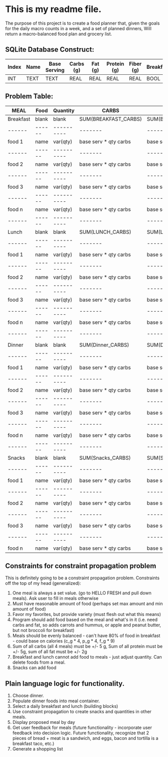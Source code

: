 # This is my readme file.

The purpose of this project is to create a food planner that, given the goals for the daily macro counts in a week, and a set of planned dinners,
Will return a macro-balanced food plan and grocery list.

## SQLite Database Construct:

|Index | Name | Base Serving | Carbs (g) | Fat (g) | Protein (g) | Fiber (g) | Breakfast | Lunch | Dinner | Snacks | Last Used | Times Logged |
|------|------|--------------|-----------|---------|-------------|-----------|-----------|-------|--------|--------|-----------|--------------|
|INT|TEXT|TEXT|REAL|REAL|REAL|REAL|BOOL|BOOL|BOOL|BOOL|TEXT|INT|

## Problem Table:

| MEAL | Food | Quantity | CARBS | FAT | PROTEIN | FIBER|
|------|------|----------|-------|-----|---------|------|
|Breakfast| blank | blank | SUM(BREAKFAST_CARBS)| SUM(BREAKFAST_FAT)|SUM(BREAKFAST_PROTEIN)| SUM(BREAKFAST_FIBER)|
|------|------|----------|-------|-----|---------|------|
|food 1    | name  |  var(qty) | base serv * qty carbs| base serv * qty fat| base serv * qty protein| base serv * qty fiber|
|------|------|----------|-------|-----|---------|------|
|food 2    | name  |  var(qty) | base serv * qty carbs| base serv * qty fat| base serv * qty protein| base serv * qty fiber|
|------|------|----------|-------|-----|---------|------|
|food 3    | name  |  var(qty) | base serv * qty carbs| base serv * qty fat| base serv * qty protein| base serv * qty fiber|
|------|------|----------|-------|-----|---------|------|
|food n    | name  |  var(qty) | base serv * qty carbs| base serv * qty fat| base serv * qty protein| base serv * qty fiber|
|------|------|----------|-------|-----|---------|------|
|Lunch| blank | blank | SUM(LUNCH_CARBS)| SUM(LUNCH_FAT)|SUM(LUNCH_PROTEIN)| SUM(LUNCH_FIBER)|
|------|------|----------|-------|-----|---------|------|
|food 1    | name  |  var(qty) | base serv * qty carbs| base serv * qty fat| base serv * qty protein| base serv * qty fiber|
|------|------|----------|-------|-----|---------|------|
|food 2    | name  |  var(qty) | base serv * qty carbs| base serv * qty fat| base serv * qty protein| base serv * qty fiber|
|------|------|----------|-------|-----|---------|------|
|food 3    | name  |  var(qty) | base serv * qty carbs| base serv * qty fat| base serv * qty protein| base serv * qty fiber|
|------|------|----------|-------|-----|---------|------|
|food n    | name  |  var(qty) | base serv * qty carbs| base serv * qty fat| base serv * qty protein| base serv * qty fiber|
|------|------|----------|-------|-----|---------|------|
|Dinner| blank | blank | SUM(Dinner_CARBS)| SUM(Dinner_FAT)|SUM(Dinner_PROTEIN)| SUM(Dinner_FIBER)|
|------|------|----------|-------|-----|---------|------|
|food 1    | name  |  var(qty) | base serv * qty carbs| base serv * qty fat| base serv * qty protein| base serv * qty fiber|
|------|------|----------|-------|-----|---------|------|
|food 2    | name  |  var(qty) | base serv * qty carbs| base serv * qty fat| base serv * qty protein| base serv * qty fiber|
|------|------|----------|-------|-----|---------|------|
|food 3    | name  |  var(qty) | base serv * qty carbs| base serv * qty fat| base serv * qty protein| base serv * qty fiber|
|------|------|----------|-------|-----|---------|------|
|food n    | name  |  var(qty) | base serv * qty carbs| base serv * qty fat| base serv * qty protein| base serv * qty fiber|
|------|------|----------|-------|-----|---------|------|
|Snacks| blank | blank | SUM(Snacks_CARBS)| SUM(Snacks_FAT)|SUM(Snacks_PROTEIN)| SUM(Snacks_FIBER)|
|------|------|----------|-------|-----|---------|------|
|food 1    | name  |  var(qty) | base serv * qty carbs| base serv * qty fat| base serv * qty protein| base serv * qty fiber|
|------|------|----------|-------|-----|---------|------|
|food 2    | name  |  var(qty) | base serv * qty carbs| base serv * qty fat| base serv * qty protein| base serv * qty fiber|
|------|------|----------|-------|-----|---------|------|
|food 3    | name  |  var(qty) | base serv * qty carbs| base serv * qty fat| base serv * qty protein| base serv * qty fiber|
|------|------|----------|-------|-----|---------|------|
|food n    | name  |  var(qty) | base serv * qty carbs| base serv * qty fat| base serv * qty protein| base serv * qty fiber|

## Constraints for constraint propagation problem
This is definitely going to be a constraint propagation problem.  Constraints off the top of my head (generalized):
1.  One meal is always a set value. (go to HELLO FRESH and pull down meals).  Ask user to fill in meals otherwise
2.  Must have reasonable amount of food (perhaps set max amount and min amount of food)
3.  Favor my favorites, but provide variety (must flesh out what this means)
4.  Program should add food based on the meal and what's in it (i.e. need carbs and fat, so adds carrots and hummus, or apple and peanut butter, but not broccoli for breakfast)
5.  Meals should be evenly balanced - can't have 80% of food in breakfast - could base on calories (c_g * 4, p_g * 4, f_g * 9)
6.  Sum of all carbs (all 4 meals) must be +/- 5 g, Sum of all protein must be +/- 5g, sum of all fat must be +/- 2g
7.  Breakfast and lunch cannot add food to meals - just adjust quantity.  Can delete foods from a meal.  
8.  Snacks can add food 

## Plain language logic for functionality.

1. Choose dinner.
2. Populate dinner foods into meal container.
3. Select a daily breakfast and lunch (building blocks)
4. Use constraint propagation to create snacks and quantities in other meals.  
5. Display proposed meal by day
6. Get user feedback for meals (future functionality - incorporate user feedback into decision logic.  Future functionality, recognize that 2 pieces of bread + meat is a sandwich, and eggs, bacon and tortilla is a breakfast taco, etc.)
7. Generate a shopping list